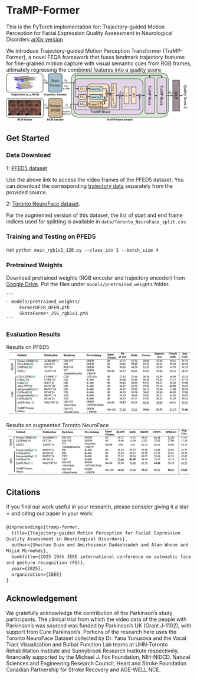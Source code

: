 # TraMP-Former
This is the PyTorch implementation for: Trajectory-guided Motion Perception for Facial Expression Quality Assessment in Neurological Disorders
[arXiv version](https://arxiv.org/abs/2504.09530)


We introduce Trajectory-guided Motion Perception Transformer (TraMP-Former), a novel FEQA framework that fuses landmark trajectory features for fine-grained motion capture with visual semantic cues from RGB frames, ultimately regressing the combined features into a quality score.
![pipeline](imgs/pipeline.png)


## Get Started

### Data Download

1: [PFED5 dataset](https://github.com/shuchaoduan/QAFE-Net)

Use the above link to access the video frames of the PFED5 dataset.
You can download the corresponding [trajectory data](https://drive.google.com/file/d/1Hw_Bkf2yzGbvGobtb2Rr8NkjyfvueHLF/view?usp=sharing) separately from the provided source.

2: [Toronto NeuroFace dataset](https://slp.utoronto.ca/faculty/yana-yunusova/speech-production-lab/datasets/). 

For the augmented version of this dataset, the list of start and end frame indices used for splitting is available in `data/Toronto_NeuroFace_split.csv`. 

### Training and Testing on PFED5
run ```python main_rgb1x1_128.py --class_idx 1 --batch_size 4```

### Pretrained Weights
Download pretrained weights (RGB encoder and trajectory encoder) from [Google Drive](https://drive.google.com/drive/folders/1BM9wnYs2_n8Y57Nb5RCSzHeV9weR9MVN?usp=sharing). Put the files under `models/pretrained_weights` folder.

	```
	- models/pretrained_weights/
		 FormerDFER_DFEW.pth
		 SkateFormer_256_rgb1x1.pth
	```
 
 ### Evaluation Results
Results on PFED5
![results_pfed5](imgs/Results_PFED5.jpg)

Results on augmented Toronto NeuroFace
![results_toronto](imgs/Results_Toronto.jpg)

## Citations
If you find our work useful in your research, please consider giving it a star ⭐ and citing our paper in your work:

```
@inproceedings{tramp-former,
  title={Trajectory-guided Motion Perception for Facial Expression Quality Assessment in Neurological Disorders},
  author={Shuchao Duan and Amirhossein Dadashzadeh and Alan Whone and Majid Mirmehdi},
  booktitle={2025 19th IEEE international conference on automatic face and gesture recognition (FG)},
  year={2025},
  organization={IEEE}
}

```

## Acknowledgement
We gratefully acknowledge the contribution of the Parkinson’s study participants. The clinical trial from which the video data of the people with Parkinson’s was sourced was funded by Parkinson’s UK (Grant J-1102), with support from Cure Parkinson’s. Portions of the research here uses the Toronto NeuroFace Dataset collected by Dr. Yana Yunusova and the Vocal Tract Visualization and Bulbar Function Lab teams at UHN-Toronto Rehabilitation Institute and Sunnybrook Research Institute respectively, financially supported by the Michael J. Fox Foundation, NIH-NIDCD, Natural Sciences and Engineering Research Council, Heart and Stroke Foundation Canadian Partnership for Stroke Recovery and AGE-WELL NCE.







